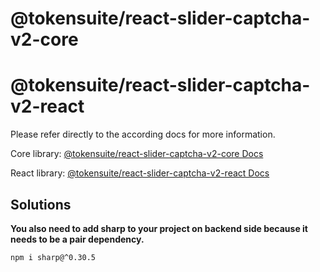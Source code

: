 # @tokensuite/react-slider-captcha-v2-core
# @tokensuite/react-slider-captcha-v2-react

Please refer directly to the according docs for more information.

Core library: [@tokensuite/react-slider-captcha-v2-core Docs](core/README.md)

React library: [@tokensuite/react-slider-captcha-v2-react Docs](react/README.md)

## Solutions
**You also need to add sharp to your project on backend side because it needs to be a pair dependency.**
```
npm i sharp@^0.30.5
```